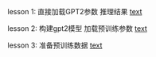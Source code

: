 

lesson 1:
直接加载GPT2参数
推理结果
[text](learn_gpt2_1_loadweight.py)

lesson 2:
构建gpt2模型
加载预训练参数
[text](learn_gpt2_2_pretrain.py)

lesson 3:
准备预训练数据
[text](learn_gpt2_2_pretrain.py)



